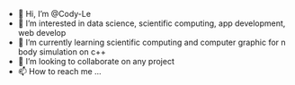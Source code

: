 - 👋 Hi, I’m @Cody-Le
- 👀 I’m interested in data science, scientific computing, app development, web develop
- 🌱 I’m currently learning scientific computing and computer graphic for n body simulation on c++
- 💞️ I’m looking to collaborate on any project
- 📫 How to reach me ...

<!---
Cody-Le/Cody-Le is a ✨ special ✨ repository because its `README.md` (this file) appears on your GitHub profile.
You can click the Preview link to take a look at your changes.
--->
